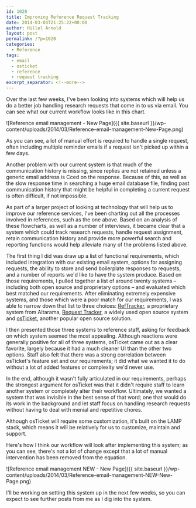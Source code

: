 ```yaml
---
id: 1020
title: Improving Reference Request Tracking
date: 2014-03-04T21:25:22+00:00
author: Hillel Arnold
layout: post
permalink: /?p=1020
categories:
  - Reference
tags:
  - email
  - osticket
  - reference
  - request tracking
excerpt_separator: <!--more-->
---
```

Over the last few weeks, I've been looking into systems which will help us do a better job handling research requests that come in to us via email. You can see what our current workflow looks like in this chart.<!--more-->

![Reference email management - New Page]({{ site.baseurl }}/wp-content/uploads/2014/03/Reference-email-management-New-Page.png)

As you can see, a lot of manual effort is required to handle a single request, often including multiple reminder emails if a request isn't picked up within a few days.

Another problem with our current system is that much of the communication history is missing, since replies are not retained unless a generic email address is Cced on the response. Because of this, as well as the slow response time in searching a huge email database file, finding past communication history that might be helpful in completing a current request is often difficult, if not impossible.

As part of a larger project of looking at technology that will help us to improve our reference services, I've been charting out all the processes involved in references, such as the one above. Based on an analysis of these flowcharts, as well as a number of interviews, it became clear that a system which could track research requests, handle request assignment, retain communication history and provide more powerful search and reporting functions would help alleviate many of the problems listed above.

The first thing I did was draw up a list of functional requirements, which included integration with our existing email system, options for assigning requests, the ability to store and send boilerplate responses to requests, and a number of reports we'd like to have the system produce. Based on those requirements, I pulled together a list of around twenty systems – including both open source and proprietary options – and evaluated which best matched our requirements. After eliminating extremely expensive systems, and those which were a poor match for our requirements, I was able to narrow down that list to three choices: [RefTracker](http://www.altarama.com/Products/RefTracker), a proprietary system from Altarama, [Request Tracker](http://bestpractical.com/rt/), a widely used open source system and [osTicket](ttp://osticket.com/), another popular open source solution.

I then presented those three systems to reference staff, asking for feedback on which system seemed the most appealing. Although reactions were generally positive for all of three systems, osTicket came out as a clear favorite, largely because it had a much cleaner UI than the other two options. Staff also felt that there was a strong correlation between osTicket's feature set and our requirements; it did what we wanted it to do without a lot of added features or complexity we'd never use.

In the end, although it wasn't fully articulated in our requirements, perhaps the strongest argument for osTicket was that it didn't require staff to learn another system or completely alter their workflow. Ultimately, we wanted a system that was invisible in the best sense of that word; one that would do its work in the background and let staff focus on handling research requests without having to deal with menial and repetitive chores.

Although osTicket will require some customization, it's built on the LAMP stack, which means it will be relatively for us to customize, maintain and support.

Here's how I think our workflow will look after implementing this system; as you can see, there's not a lot of change except that a lot of manual intervention has been removed from the equation.

![Reference email management NEW - New Page]({{ site.baseurl }}/wp-content/uploads/2014/03/Reference-email-management-NEW-New-Page.png)

I'll be working on setting this system up in the next few weeks, so you can expect to see further posts from me as I dig into the system.
